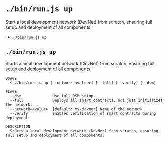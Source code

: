 `./bin/run.js up`
=================

Start a local development network (DevNet) from scratch, ensuring full setup and deployment of all components.

* [`./bin/run.js up`](#binrunjs-up)

## `./bin/run.js up`

Starts a local development network (DevNet) from scratch, ensuring full setup and deployment of all components.

```
USAGE
  $ ./bin/run.js up [--network <value>] [--full] [--verify] [--dsm]

FLAGS
  --dsm              Use full DSM setup.
  --full             Deploys all smart contracts, not just initializes the network.
  --network=<value>  [default: my-devnet] Name of the network
  --verify           Enables verification of smart contracts during deployment.

DESCRIPTION
  Starts a local development network (DevNet) from scratch, ensuring full setup and deployment of all components.
```
